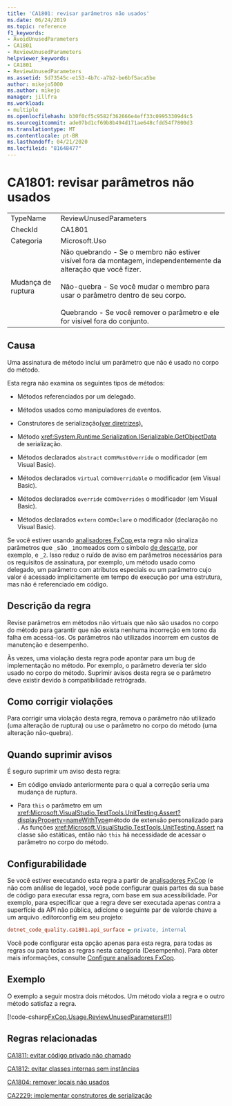 ```yaml
---
title: 'CA1801: revisar parâmetros não usados'
ms.date: 06/24/2019
ms.topic: reference
f1_keywords:
- AvoidUnusedParameters
- CA1801
- ReviewUnusedParameters
helpviewer_keywords:
- CA1801
- ReviewUnusedParameters
ms.assetid: 5d73545c-e153-4b7c-a7b2-be6bf5aca5be
author: mikejo5000
ms.author: mikejo
manager: jillfra
ms.workload:
- multiple
ms.openlocfilehash: b30f0cf5c9582f362666e4eff33c09953309d4c5
ms.sourcegitcommit: ade07bd1cf69b8b494d171ae648cfdd54f7800d3
ms.translationtype: MT
ms.contentlocale: pt-BR
ms.lasthandoff: 04/21/2020
ms.locfileid: "81648477"
---
```

# <a name="ca1801-review-unused-parameters"></a>CA1801: revisar parâmetros não usados

|||
|-|-|
|TypeName|ReviewUnusedParameters|
|CheckId|CA1801|
|Categoria|Microsoft.Uso|
|Mudança de ruptura|Não quebrando - Se o membro não estiver visível fora da montagem, independentemente da alteração que você fizer.<br /><br /> Não-quebra - Se você mudar o membro para usar o parâmetro dentro de seu corpo.<br /><br /> Quebrando - Se você remover o parâmetro e ele for visível fora do conjunto.|

## <a name="cause"></a>Causa

Uma assinatura de método inclui um parâmetro que não é usado no corpo do método.

Esta regra não examina os seguintes tipos de métodos:

- Métodos referenciados por um delegado.

- Métodos usados como manipuladores de eventos.

- Construtores de serialização[(ver diretrizes).](/dotnet/standard/serialization/serialization-guidelines#supporting-runtime-serialization)

- Método <xref:System.Runtime.Serialization.ISerializable.GetObjectData> de serialização.

- Métodos declarados `abstract` com`MustOverride` o modificador (em Visual Basic).

- Métodos declarados `virtual` com`Overridable` o modificador (em Visual Basic).

- Métodos declarados `override` com`Overrides` o modificador (em Visual Basic).

- Métodos declarados `extern` com`Declare` o modificador (declaração no Visual Basic).

Se você estiver usando [analisadores FxCop,](install-fxcop-analyzers.md)esta regra não sinaliza parâmetros que `_`são `_1`nomeados com o símbolo [de descarte,](/dotnet/csharp/discards) por exemplo, e `_2`. Isso reduz o ruído de aviso em parâmetros necessários para os requisitos de assinatura, por exemplo, um método usado como delegado, um parâmetro com atributos especiais ou um parâmetro cujo valor é acessado implicitamente em tempo de execução por uma estrutura, mas não é referenciado em código.

## <a name="rule-description"></a>Descrição da regra

Revise parâmetros em métodos não virtuais que não são usados no corpo do método para garantir que não exista nenhuma incorreção em torno da falha em acessá-los. Os parâmetros não utilizados incorrem em custos de manutenção e desempenho.

Às vezes, uma violação desta regra pode apontar para um bug de implementação no método. Por exemplo, o parâmetro deveria ter sido usado no corpo do método. Suprimir avisos desta regra se o parâmetro deve existir devido à compatibilidade retrógrada.

## <a name="how-to-fix-violations"></a>Como corrigir violações

Para corrigir uma violação desta regra, remova o parâmetro não utilizado (uma alteração de ruptura) ou use o parâmetro no corpo do método (uma alteração não-quebra).

## <a name="when-to-suppress-warnings"></a>Quando suprimir avisos

É seguro suprimir um aviso desta regra:

- Em código enviado anteriormente para o qual a correção seria uma mudança de ruptura.

- Para `this` o parâmetro em um <xref:Microsoft.VisualStudio.TestTools.UnitTesting.Assert?displayProperty=nameWithType>método de extensão personalizado para . As funções <xref:Microsoft.VisualStudio.TestTools.UnitTesting.Assert> na classe são estáticas, então não `this` há necessidade de acessar o parâmetro no corpo do método.

## <a name="configurability"></a>Configurabilidade

Se você estiver executando esta regra a partir de [analisadores FxCop](install-fxcop-analyzers.md) (e não com análise de legado), você pode configurar quais partes da sua base de código para executar essa regra, com base em sua acessibilidade. Por exemplo, para especificar que a regra deve ser executada apenas contra a superfície da API não pública, adicione o seguinte par de valorde chave a um arquivo .editorconfig em seu projeto:

```ini
dotnet_code_quality.ca1801.api_surface = private, internal
```

Você pode configurar esta opção apenas para esta regra, para todas as regras ou para todas as regras nesta categoria (Desempenho). Para obter mais informações, consulte [Configure analisadores FxCop](configure-fxcop-analyzers.md).

## <a name="example"></a>Exemplo

O exemplo a seguir mostra dois métodos. Um método viola a regra e o outro método satisfaz a regra.

[!code-csharp[FxCop.Usage.ReviewUnusedParameters#1](../code-quality/codesnippet/CSharp/ca1801-review-unused-parameters_1.cs)]

## <a name="related-rules"></a>Regras relacionadas

[CA1811: evitar código privado não chamado](../code-quality/ca1811.md)

[CA1812: evitar classes internas sem instâncias](../code-quality/ca1812.md)

[CA1804: remover locais não usados](../code-quality/ca1804.md)

[CA2229: implementar construtores de serialização](../code-quality/ca2229.md)

